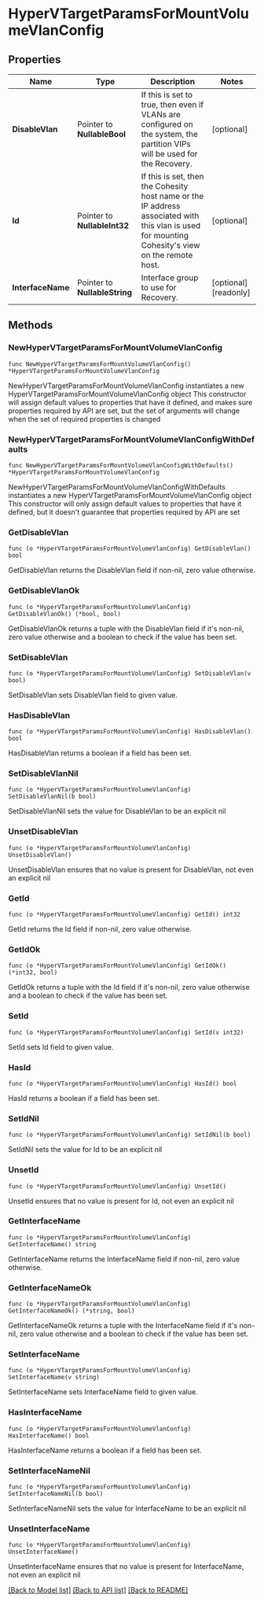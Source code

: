 # HyperVTargetParamsForMountVolumeVlanConfig

## Properties

Name | Type | Description | Notes
------------ | ------------- | ------------- | -------------
**DisableVlan** | Pointer to **NullableBool** | If this is set to true, then even if VLANs are configured on the system, the partition VIPs will be used for the Recovery. | [optional] 
**Id** | Pointer to **NullableInt32** | If this is set, then the Cohesity host name or the IP address associated with this vlan is used for mounting Cohesity&#39;s view on the remote host. | [optional] 
**InterfaceName** | Pointer to **NullableString** | Interface group to use for Recovery. | [optional] [readonly] 

## Methods

### NewHyperVTargetParamsForMountVolumeVlanConfig

`func NewHyperVTargetParamsForMountVolumeVlanConfig() *HyperVTargetParamsForMountVolumeVlanConfig`

NewHyperVTargetParamsForMountVolumeVlanConfig instantiates a new HyperVTargetParamsForMountVolumeVlanConfig object
This constructor will assign default values to properties that have it defined,
and makes sure properties required by API are set, but the set of arguments
will change when the set of required properties is changed

### NewHyperVTargetParamsForMountVolumeVlanConfigWithDefaults

`func NewHyperVTargetParamsForMountVolumeVlanConfigWithDefaults() *HyperVTargetParamsForMountVolumeVlanConfig`

NewHyperVTargetParamsForMountVolumeVlanConfigWithDefaults instantiates a new HyperVTargetParamsForMountVolumeVlanConfig object
This constructor will only assign default values to properties that have it defined,
but it doesn't guarantee that properties required by API are set

### GetDisableVlan

`func (o *HyperVTargetParamsForMountVolumeVlanConfig) GetDisableVlan() bool`

GetDisableVlan returns the DisableVlan field if non-nil, zero value otherwise.

### GetDisableVlanOk

`func (o *HyperVTargetParamsForMountVolumeVlanConfig) GetDisableVlanOk() (*bool, bool)`

GetDisableVlanOk returns a tuple with the DisableVlan field if it's non-nil, zero value otherwise
and a boolean to check if the value has been set.

### SetDisableVlan

`func (o *HyperVTargetParamsForMountVolumeVlanConfig) SetDisableVlan(v bool)`

SetDisableVlan sets DisableVlan field to given value.

### HasDisableVlan

`func (o *HyperVTargetParamsForMountVolumeVlanConfig) HasDisableVlan() bool`

HasDisableVlan returns a boolean if a field has been set.

### SetDisableVlanNil

`func (o *HyperVTargetParamsForMountVolumeVlanConfig) SetDisableVlanNil(b bool)`

 SetDisableVlanNil sets the value for DisableVlan to be an explicit nil

### UnsetDisableVlan
`func (o *HyperVTargetParamsForMountVolumeVlanConfig) UnsetDisableVlan()`

UnsetDisableVlan ensures that no value is present for DisableVlan, not even an explicit nil
### GetId

`func (o *HyperVTargetParamsForMountVolumeVlanConfig) GetId() int32`

GetId returns the Id field if non-nil, zero value otherwise.

### GetIdOk

`func (o *HyperVTargetParamsForMountVolumeVlanConfig) GetIdOk() (*int32, bool)`

GetIdOk returns a tuple with the Id field if it's non-nil, zero value otherwise
and a boolean to check if the value has been set.

### SetId

`func (o *HyperVTargetParamsForMountVolumeVlanConfig) SetId(v int32)`

SetId sets Id field to given value.

### HasId

`func (o *HyperVTargetParamsForMountVolumeVlanConfig) HasId() bool`

HasId returns a boolean if a field has been set.

### SetIdNil

`func (o *HyperVTargetParamsForMountVolumeVlanConfig) SetIdNil(b bool)`

 SetIdNil sets the value for Id to be an explicit nil

### UnsetId
`func (o *HyperVTargetParamsForMountVolumeVlanConfig) UnsetId()`

UnsetId ensures that no value is present for Id, not even an explicit nil
### GetInterfaceName

`func (o *HyperVTargetParamsForMountVolumeVlanConfig) GetInterfaceName() string`

GetInterfaceName returns the InterfaceName field if non-nil, zero value otherwise.

### GetInterfaceNameOk

`func (o *HyperVTargetParamsForMountVolumeVlanConfig) GetInterfaceNameOk() (*string, bool)`

GetInterfaceNameOk returns a tuple with the InterfaceName field if it's non-nil, zero value otherwise
and a boolean to check if the value has been set.

### SetInterfaceName

`func (o *HyperVTargetParamsForMountVolumeVlanConfig) SetInterfaceName(v string)`

SetInterfaceName sets InterfaceName field to given value.

### HasInterfaceName

`func (o *HyperVTargetParamsForMountVolumeVlanConfig) HasInterfaceName() bool`

HasInterfaceName returns a boolean if a field has been set.

### SetInterfaceNameNil

`func (o *HyperVTargetParamsForMountVolumeVlanConfig) SetInterfaceNameNil(b bool)`

 SetInterfaceNameNil sets the value for InterfaceName to be an explicit nil

### UnsetInterfaceName
`func (o *HyperVTargetParamsForMountVolumeVlanConfig) UnsetInterfaceName()`

UnsetInterfaceName ensures that no value is present for InterfaceName, not even an explicit nil

[[Back to Model list]](../README.md#documentation-for-models) [[Back to API list]](../README.md#documentation-for-api-endpoints) [[Back to README]](../README.md)


